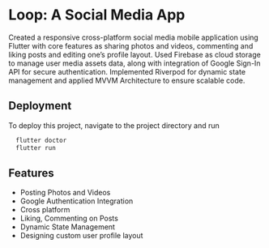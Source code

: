 
# Loop: A Social Media App

Created a responsive cross-platform social media mobile application using Flutter with core features as sharing photos and 
videos, commenting and liking posts and editing one’s profile layout. Used Firebase as cloud storage to manage user media 
assets data, along with integration of Google Sign-In API for secure authentication. Implemented Riverpod for dynamic 
state management and applied MVVM Architecture to ensure scalable code.  

## Deployment

To deploy this project, navigate to the project directory and run

```bash
  flutter doctor
  flutter run
```


## Features

- Posting Photos and Videos
- Google Authentication Integration
- Cross platform
- Liking, Commenting on Posts
- Dynamic State Management
- Designing custom user profile layout


